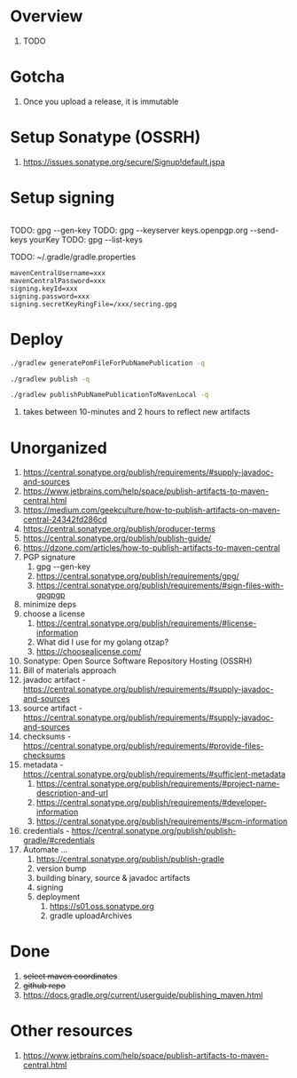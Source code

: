 # Overview
1. TODO

# Gotcha
1. Once you upload a release, it is immutable


# Setup Sonatype (OSSRH)
1. https://issues.sonatype.org/secure/Signup!default.jspa


# Setup signing
```bash
```
TODO: gpg --gen-key
TODO: gpg --keyserver keys.openpgp.org --send-keys yourKey
TODO: gpg --list-keys



TODO: ~/.gradle/gradle.properties
```
mavenCentralUsername=xxx
mavenCentralPassword=xxx
signing.keyId=xxx
signing.password=xxx
signing.secretKeyRingFile=/xxx/secring.gpg
```


# Deploy
```sh
./gradlew generatePomFileForPubNamePublication -q

./gradlew publish -q

./gradlew publishPubNamePublicationToMavenLocal -q
```
1. takes between 10-minutes and 2 hours to reflect new artifacts



# Unorganized
1. https://central.sonatype.org/publish/requirements/#supply-javadoc-and-sources
1. https://www.jetbrains.com/help/space/publish-artifacts-to-maven-central.html
1. https://medium.com/geekculture/how-to-publish-artifacts-on-maven-central-24342fd286cd
1. https://central.sonatype.org/publish/producer-terms
1. https://central.sonatype.org/publish/publish-guide/
1. https://dzone.com/articles/how-to-publish-artifacts-to-maven-central
1. PGP signature
    1. gpg --gen-key
    1. https://central.sonatype.org/publish/requirements/gpg/
    1. https://central.sonatype.org/publish/requirements/#sign-files-with-gpgpgp
1. minimize deps
1. choose a license
    1. https://central.sonatype.org/publish/requirements/#license-information
    1. What did I use for my golang otzap?
    1. https://choosealicense.com/
1. Sonatype: Open Source Software Repository Hosting (OSSRH)
1. Bill of materials approach
1. javadoc artifact - https://central.sonatype.org/publish/requirements/#supply-javadoc-and-sources
1. source artifact - https://central.sonatype.org/publish/requirements/#supply-javadoc-and-sources
1. checksums - https://central.sonatype.org/publish/requirements/#provide-files-checksums
1. metadata - https://central.sonatype.org/publish/requirements/#sufficient-metadata
    1. https://central.sonatype.org/publish/requirements/#project-name-description-and-url
    1. https://central.sonatype.org/publish/requirements/#developer-information
    1. https://central.sonatype.org/publish/requirements/#scm-information
1. credentials - https://central.sonatype.org/publish/publish-gradle/#credentials
1. Automate ...
    1. https://central.sonatype.org/publish/publish-gradle
    1. version bump
    1. building binary, source & javadoc artifacts
    1. signing
    1. deployment
        1. https://s01.oss.sonatype.org
        1. gradle uploadArchives


# Done
1. ~~select maven coordinates~~
1. ~~github repo~~
1. https://docs.gradle.org/current/userguide/publishing_maven.html


# Other resources
1. https://www.jetbrains.com/help/space/publish-artifacts-to-maven-central.html
